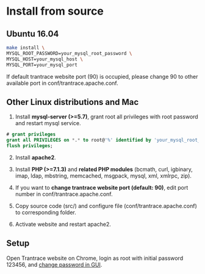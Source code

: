 # Install from source

<span id='make'></span>

## Ubuntu 16.04

```sh
make install \
MYSQL_ROOT_PASSWORD=your_mysql_root_password \
MYSQL_HOST=your_mysql_host \
MYSQL_PORT=your_mysql_port
```

If default trantrace website port (90) is occupied, please change 90 to other available port in conf/trantrace.apache.conf.

## Other Linux distributions and Mac

  1. Install **mysql-server (>=5.7)**, grant root all privileges with root password and restart mysql service.
  ```sql
  # grant privileges
  grant all PRIVILEGES on *.* to root@'%' identified by 'your_mysql_root_password' with grant option;
  flush privileges;
  ```
  
  2. Install **apache2**.
  
  3. Install **PHP (>=7.1.3)** and **related PHP modules** (bcmath, curl, igbinary, imap, ldap, mbstring, memcached, msgpack, mysql, xml, xmlrpc, zip).
  
  4. If you want to **change trantrace website port (default: 90)**, edit port number in conf/trantrace.apache.conf.
  
  5. Copy source code (src/) and configure file (conf/trantrace.apache.conf) to corresponding folder.
  
  6. Activate website and restart apache2.
  

## Setup

Open Trantrace website on Chrome, login as root with initial password 123456, and  [change password in GUI](../getting-started/registration.md#change-password).

